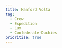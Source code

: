 ```yaml
---
title: Hanford Volta
tag:
  - Crew
  - Expedition
  - Lux
  - Confederate-Duchies
prioritise: true
---
```

